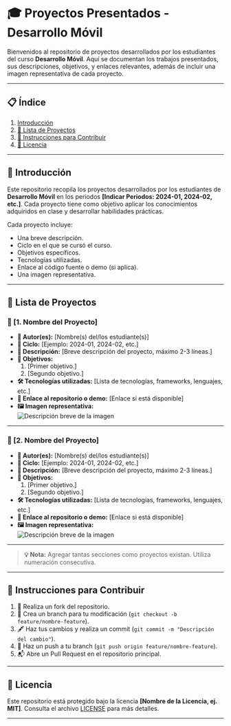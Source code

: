 # 🎓 **Proyectos Presentados - Desarrollo Móvil**

Bienvenidos al repositorio de proyectos desarrollados por los estudiantes del curso **Desarrollo Móvil**. Aquí se documentan los trabajos presentados, sus descripciones, objetivos, y enlaces relevantes, además de incluir una imagen representativa de cada proyecto.

---

## 📋 **Índice**
1. [Introducción](#introducción)
2. [📂 Lista de Proyectos](#lista-de-proyectos)
3. [🔧 Instrucciones para Contribuir](#instrucciones-para-contribuir)
4. [📜 Licencia](#licencia)

---

## 📝 **Introducción**

Este repositorio recopila los proyectos desarrollados por los estudiantes de **Desarrollo Móvil** en los periodos **[Indicar Periodos: 2024-01, 2024-02, etc.]**. Cada proyecto tiene como objetivo aplicar los conocimientos adquiridos en clase y desarrollar habilidades prácticas.

Cada proyecto incluye:
- Una breve descripción.
- Ciclo en el que se cursó el curso.
- Objetivos específicos.
- Tecnologías utilizadas.
- Enlace al código fuente o demo (si aplica).
- Una imagen representativa.

---

## 📂 **Lista de Proyectos**

### **📌 [1. Nombre del Proyecto]**
- **👥 Autor(es):** [Nombre(s) del/los estudiante(s)]
- **📅 Ciclo:** [Ejemplo: 2024-01, 2024-02, etc.]
- **📖 Descripción:** [Breve descripción del proyecto, máximo 2-3 líneas.]
- **🎯 Objetivos:**
  1. [Primer objetivo.]
  2. [Segundo objetivo.]
- **🛠️ Tecnologías utilizadas:** [Lista de tecnologías, frameworks, lenguajes, etc.]
- **🔗 Enlace al repositorio o demo:** [Enlace si está disponible]
- **🖼️ Imagen representativa:**  
  ![Descripción breve de la imagen](ruta/de/la/imagen.jpg)

---

### **📌 [2. Nombre del Proyecto]**
- **👥 Autor(es):** [Nombre(s) del/los estudiante(s)]
- **📅 Ciclo:** [Ejemplo: 2024-01, 2024-02, etc.]
- **📖 Descripción:** [Breve descripción del proyecto, máximo 2-3 líneas.]
- **🎯 Objetivos:**
  1. [Primer objetivo.]
  2. [Segundo objetivo.]
- **🛠️ Tecnologías utilizadas:** [Lista de tecnologías, frameworks, lenguajes, etc.]
- **🔗 Enlace al repositorio o demo:** [Enlace si está disponible]
- **🖼️ Imagen representativa:**  
  ![Descripción breve de la imagen](ruta/de/la/imagen.jpg)

---

> **💡 Nota:** Agregar tantas secciones como proyectos existan. Utiliza numeración consecutiva.

---

## 🔧 **Instrucciones para Contribuir**

1. 🔀 Realiza un fork del repositorio.
2. 🌱 Crea un branch para tu modificación (`git checkout -b feature/nombre-feature`).
3. 🖋️ Haz tus cambios y realiza un commit (`git commit -m "Descripción del cambio"`).
4. 🚀 Haz un push a tu branch (`git push origin feature/nombre-feature`).
5. 📬 Abre un Pull Request en el repositorio principal.

---

## 📜 **Licencia**

Este repositorio está protegido bajo la licencia **[Nombre de la Licencia, ej. MIT]**. Consulta el archivo [LICENSE](LICENSE) para más detalles.

---
